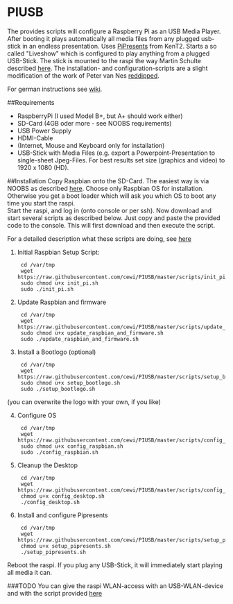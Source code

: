 PIUSB
=========

The provides scripts will configure a Raspberry Pi as an USB Media Player. After booting it plays automatically all media files from any plugged usb-stick in an endless presentation. Uses [PiPresents](https://pipresents.wordpress.com/) from KenT2. Starts a so called "Liveshow" which is configured to play anything from a plugged USB-Stick. The stick is mounted to the raspi the way Martin Schulte described [here](https://pipresents.wordpress.com/hints-and-tips/using-usb-sticks-without-naming-them/). The installation- and configuration-scripts are a slight modification of the work of Peter van Nes [reddipped](https://github.com/reddipped/PIChannel).

For german instructions see [wiki](https://github.com/cewi/PIUSB/wiki).

##Requirements
- RaspberryPi (I used Model B+, but A+ should work either)
 - SD-Card (4GB oder more - see NOOBS requirements)
 - USB Power Supply
- HDMI-Cable
- (Internet, Mouse and Keyboard only for installation)
- USB-Stick with Media Files (e.g. export a Powerpoint-Presentation to single-sheet Jpeg-Files. For best results set size (graphics and video) to 1920 x 1080 (HD).

##Installation
Copy Raspbian onto the SD-Card. The easiest way is via NOOBS as described [here](http://www.raspberrypi.org/help/noobs-setup/). Choose only Raspbian OS for installation. Otherwise you get a boot loader which will ask you which OS to boot any time you start the raspi.  
Start the raspi, and log in (onto console or per ssh). Now download and start several scripts as described below. Just copy and paste the provided code to the console. This will first download and then execute the script.

For a detailed description what these scripts are doing, see [here](http://www.reddipped.com/2014/06/grandpas-family-channel/)

1. Initial Raspbian Setup Script:

        cd /var/tmp  
        wget https://raw.githubusercontent.com/cewi/PIUSB/master/scripts/init_pi.sh  
        sudo chmod u+x init_pi.sh  
        sudo ./init_pi.sh  
 
2. Update Raspbian and firmware

        cd /var/tmp  
        wget https://raw.githubusercontent.com/cewi/PIUSB/master/scripts/update_raspbian_and_firmware.sh  
        sudo chmod u+x update_raspbian_and_firmware.sh  
        sudo ./update_raspbian_and_firmware.sh  
    
3. Install a Bootlogo (optional)

        cd /var/tmp
        wget https://raw.githubusercontent.com/cewi/PIUSB/master/scripts/setup_bootlogo.sh
        sudo chmod u+x setup_bootlogo.sh
        sudo ./setup_bootlogo.sh
(you can overwrite the logo with your own, if you like) 

4. Configure OS

        cd /var/tmp  
        wget https://raw.githubusercontent.com/cewi/PIUSB/master/scripts/config_raspbian.sh  
        sudo chmod u+x config_raspbian.sh  
        sudo ./config_raspbian.sh  

5. Cleanup the Desktop

        cd /var/tmp  
        wget https://raw.githubusercontent.com/cewi/PIUSB/master/scripts/config_desktop.sh  
        chmod u+x config_desktop.sh  
        ./config_desktop.sh  

6. Install and configure Pipresents

        cd /var/tmp  
        wget https://raw.githubusercontent.com/cewi/PIUSB/master/scripts/setup_pipresents.sh  
        chmod u+x setup_pipresents.sh  
        ./setup_pipresents.sh  

Reboot the raspi. If you plug any USB-Stick, it will immediately start playing all media it can.

###TODO
You can give the raspi WLAN-access with an USB-WLAN-device and with the script provided [here](https://github.com/reddipped/PIChannel/blob/master/scripts/setup_wifi.sh)
